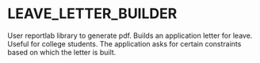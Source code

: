 # LEAVE_LETTER_BUILDER
User reportlab library to generate pdf.
Builds an application letter for leave. Useful for college students.
The application asks for certain constraints based on which the letter is built.
